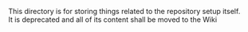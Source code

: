 This directory is for storing things related to the repository setup itself.  
It is deprecated and all of its content shall be moved to the Wiki
